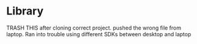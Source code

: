 # Library
TRASH THIS after cloning correct project. pushed the wrong file from laptop. Ran into trouble using different SDKs between desktop and laptop
